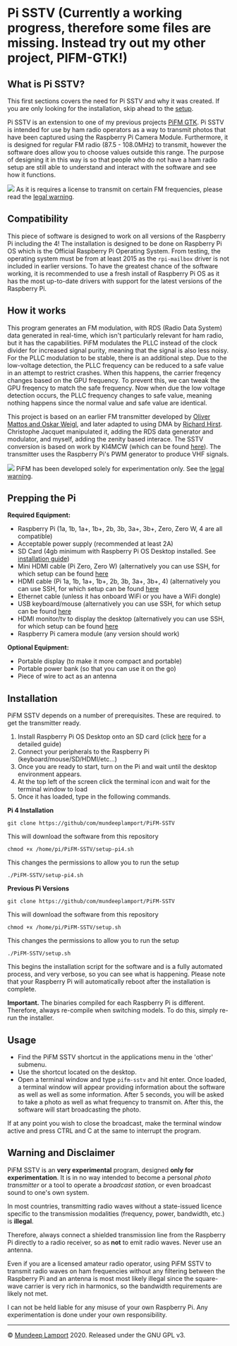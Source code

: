 
Pi SSTV (Currently a working progress, therefore some files are missing. Instead try out my other project, PIFM-GTK!)
=========

## What is Pi SSTV?
This first sections covers the need for Pi SSTV and why it was created. If you are only looking for the installation, skip ahead to the [setup](#Prepping-the-Pi).

Pi SSTV is an extension to one of my previous projects [PiFM GTK](https://github.com/mundeeplamport/PiFM). Pi SSTV is intended for use by ham radio operators as a way to transmit photos that have been captured using the Raspberry Pi Camera Module. Furthermore, it is designed for regular FM radio (87.5 - 108.0MHz) to transmit, however the software does allow you to choose values outside this range. The purpose of designing it in this way is so that people who do not have a ham radio setup are still able to understand and interact with the software and see how it functions.

![](doc/SSTV.jpg)
As it is requires a license to transmit on certain FM frequencies, please read the [legal warning](#warning-and-disclaimer).

## Compatibility
This piece of software is designed to work on all versions of the Raspberry Pi including the 4! The installation is designed to be done on Raspberry Pi OS which is the Official Raspberry Pi Operating System. From testing, the operating system must be from at least 2015 as the `rpi-mailbox` driver is not included in earlier versions. To have the greatest chance of the software working, it is recommended to use a fresh install of Raspberry Pi OS as it has the most up-to-date drivers with support for the latest versions of the Raspberry Pi.

## How it works
This program generates an FM modulation, with RDS (Radio Data System) data generated in real-time, which isn't particularly relevant for ham radio, but it has the capabilities. PiFM modulates the PLLC instead of the clock divider for increased signal purity, meaning that the signal is also less noisy. For the PLLC modulation to be stable, there is an additional step. Due to the low-voltage detection, the PLLC frequency can be reduced to a safe value in an attempt to restrict crashes. When this happens, the carrier freqency changes based on the GPU frequency. To prevent this, we can tweak the GPU freqency to match the safe frequency. Now when due the low voltage detection occurs, the PLLC frequency changes to safe value, meaning nothing happens since the normal value and safe value are identical.

This project is based on an earlier FM transmitter developed by [Oliver Mattos and Oskar Weigl](http://www.icrobotics.co.uk/wiki/index.php/Turning_the_Raspberry_Pi_Into_an_FM_Transmitter), and later adapted to using DMA by [Richard Hirst](https://github.com/richardghirst). Christophe Jacquet manipulated it, adding the RDS data generator and modulator, and myself, adding the zenity based interace. The SSTV conversion is based on work by KI4MCW (which can be found [here](https://sites.google.com/site/ki4mcw/Home/sstv-via-uc)). The transmitter uses the Raspberry Pi's PWM generator to produce VHF signals.

![](doc/radio.jpg)
PiFM has been developed solely for experimentation only. See the [legal warning](#warning-and-disclaimer).

## Prepping the Pi
**Required Equipment:**
* Raspberry Pi (1a, 1b, 1a+, 1b+, 2b, 3b, 3a+, 3b+, Zero, Zero W, 4 are all compatible)
* Acceptable power supply (recommended at least 2A)
* SD Card (4gb minimum with Raspberry Pi OS Desktop installed. See [installation guide](https://projects.raspberrypi.org/en/projects/raspberry-pi-setting-up/2))
* Mini HDMI cable (Pi Zero, Zero W)  (alternatively you can use SSH, for which setup can be found [here](https://www.raspberrypi.org/documentation/remote-access/ssh/)
* HDMI cable (Pi 1a, 1b, 1a+, 1b+, 2b, 3b, 3a+, 3b+, 4) (alternatively you can use SSH, for which setup can be found [here](https://www.raspberrypi.org/documentation/remote-access/ssh/)
* Ethernet cable (unless it has onboard WiFi or you have a WiFi dongle)
* USB keyboard/mouse (alternatively you can use SSH, for which setup can be found [here](https://www.raspberrypi.org/documentation/remote-access/ssh/)
* HDMI monitor/tv to display the desktop (alternatively you can use SSH, for which setup can be found [here](https://www.raspberrypi.org/documentation/remote-access/ssh/)
* Raspberry Pi camera module (any version should work)

**Optional Equipment:**
* Portable display (to make it more compact and portable)
* Portable power bank (so that you can use it on the go)
* Piece of wire to act as an antenna

## Installation
PiFM SSTV depends on a number of prerequisites. These are required. to get the transmitter ready.
1. Install Raspberry Pi OS Desktop onto an SD card (click [here](https://projects.raspberrypi.org/en/projects/raspberry-pi-setting-up/2) for a detailed guide)
2. Connect your peripherals to the Raspberry Pi (keyboard/mouse/SD/HDMI/etc...)
3. Once you are ready to start, turn on the Pi and wait until the desktop environment appears.
4. At the top left of the screen click the terminal icon and wait for the terminal window to load
5. Once it has loaded, type in the following commands.

**Pi 4 Installation**
```
git clone https://github/com/mundeeplamport/PiFM-SSTV
```
This will download the software from this repository
```
chmod +x /home/pi/PiFM-SSTV/setup-pi4.sh
```
This changes the permissions to allow you to run the setup
```
./PiFM-SSTV/setup-pi4.sh
```
**Previous Pi Versions**
```
git clone https://github/com/mundeeplamport/PiFM-SSTV
```
This will download the software from this repository
```
chmod +x /home/pi/PiFM-SSTV/setup.sh
```
This changes the permissions to allow you to run the setup
```
./PiFM-SSTV/setup.sh
```
This begins the installation script for the software and is a fully automated process, and very verbose, so you can see what is happening. Please note that your Raspberry Pi will automatically reboot after the installation is complete.

**Important.** The binaries compiled for each Raspberry Pi is different. Therefore, always re-compile when switching models. To do this, simply re-run the installer.

## Usage
* Find the PiFM SSTV shortcut in the applications menu in the 'other' submenu.
* Use the shortcut located on the desktop.
* Open a terminal window and type `pifm-sstv` and hit enter.
Once loaded, a terminal window will appear providing information about the software as well as well as some information. After 5 seconds, you will be asked to take a photo as well as what frequency to transmit on. After this, the software will start broadcasting the photo.

If at any point you wish to close the broadcast, make the terminal window active and press CTRL and C at the same to interrupt the program.

## Warning and Disclaimer
PiFM SSTV is an **very experimental** program, designed **only for experimentation**. It is in no way intended to become a personal *photo transmitter* or a tool to operate a *broadcast station*, or even broadcast sound to one's own system.

In most countries, transmitting radio waves without a state-issued licence specific to the transmission modalities (frequency, power, bandwidth, etc.) is **illegal**.

Therefore, always connect a shielded transmission line from the Raspberry Pi directly
to a radio receiver, so as **not** to emit radio waves. Never use an antenna.

Even if you are a licensed amateur radio operator, using PiFM SSTV to transmit radio waves on ham frequencies without any filtering between the Raspberry Pi and an antenna is most most likely illegal since the square-wave carrier is very rich in harmonics, so the bandwidth requirements are likely not met.

I can not be held liable for any misuse of your own Raspberry Pi. Any experimentation is done under your own responsibility.

--------
© [Mundeep Lamport](https://instagram.com/mundeep.l) 2020. Released under the GNU GPL v3.
